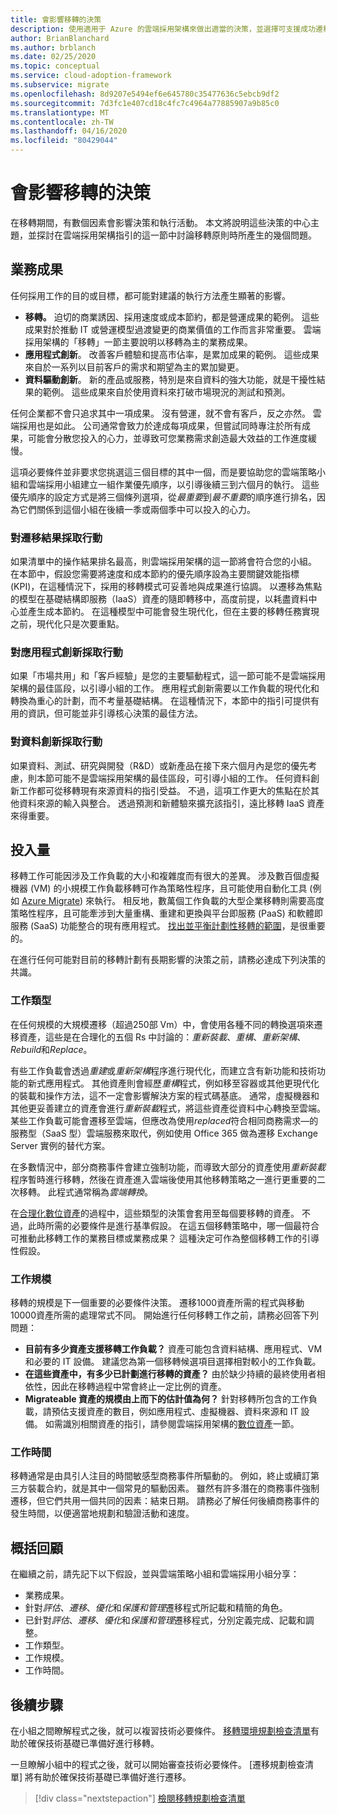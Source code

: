 ```yaml
---
title: 會影響移轉的決策
description: 使用適用于 Azure 的雲端採用架構來做出適當的決策，並選擇可支援成功遷移的執行活動。
author: BrianBlanchard
ms.author: brblanch
ms.date: 02/25/2020
ms.topic: conceptual
ms.service: cloud-adoption-framework
ms.subservice: migrate
ms.openlocfilehash: 8d9207e5494ef6e645780c35477636c5ebcb9df2
ms.sourcegitcommit: 7d3fc1e407cd18c4fc7c4964a77885907a9b85c0
ms.translationtype: MT
ms.contentlocale: zh-TW
ms.lasthandoff: 04/16/2020
ms.locfileid: "80429044"
---
```

<!-- cSpell:ignore migrateable -->

# <a name="decisions-that-affect-migration"></a>會影響移轉的決策

在移轉期間，有數個因素會影響決策和執行活動。 本文將說明這些決策的中心主題，並探討在雲端採用架構指引的這一節中討論移轉原則時所產生的幾個問題。

## <a name="business-outcomes"></a>業務成果

任何採用工作的目的或目標，都可能對建議的執行方法產生顯著的影響。

- **移轉。** 迫切的商業誘因、採用速度或成本節約，都是營運成果的範例。 這些成果對於推動 IT 或營運模型過渡變更的商業價值的工作而言非常重要。 雲端採用架構的「移轉」一節主要說明以移轉為主的業務成果。
- **應用程式創新**。 改善客戶體驗和提高市佔率，是累加成果的範例。 這些成果來自於一系列以目前客戶的需求和期望為主的累加變更。
- **資料驅動創新**。 新的產品或服務，特別是來自資料的強大功能，就是干擾性結果的範例。 這些成果來自於使用資料來打破市場現況的測試和預測。

任何企業都不會只追求其中一項成果。 沒有營運，就不會有客戶，反之亦然。 雲端採用也是如此。 公司通常會致力於達成每項成果，但嘗試同時專注於所有成果，可能會分散您投入的心力，並導致可您業務需求創造最大效益的工作進度緩慢。

這項必要條件並非要求您挑選這三個目標的其中一個，而是要協助您的雲端策略小組和雲端採用小組建立一組作業優先順序，以引導後續三到六個月的執行。 這些優先順序的設定方式是將三個條列選項，從*最重要*到*最不重要*的順序進行排名，因為它們關係到這個小組在後續一季或兩個季中可以投入的心力。

### <a name="act-on-migration-outcomes"></a>對遷移結果採取行動

如果清單中的操作結果排名最高，則雲端採用架構的這一節將會符合您的小組。 在本節中，假設您需要將速度和成本節約的優先順序設為主要關鍵效能指標 (KPI)，在這種情況下，採用的移轉模式可妥善地與成果進行協調。 以遷移為焦點的模型在基礎結構即服務（IaaS）資產的隨即轉移中，高度前提，以耗盡資料中心並產生成本節約。 在這種模型中可能會發生現代化，但在主要的移轉任務實現之前，現代化只是次要重點。

### <a name="act-on-application-innovations"></a>對應用程式創新採取行動

如果「市場共用」和「客戶經驗」是您的主要驅動程式，這一節可能不是雲端採用架構的最佳區段，以引導小組的工作。 應用程式創新需要以工作負載的現代化和轉換為重心的計劃，而不考量基礎結構。 在這種情況下，本節中的指引可提供有用的資訊，但可能並非引導核心決策的最佳方法。

### <a name="act-on-data-innovations"></a>對資料創新採取行動

如果資料、測試、研究與開發（R&D）或新產品在接下來六個月內是您的優先考慮，則本節可能不是雲端採用架構的最佳區段，可引導小組的工作。 任何資料創新工作都可從移轉現有來源資料的指引受益。 不過，這項工作更大的焦點在於其他資料來源的輸入與整合。 透過預測和新體驗來擴充該指引，遠比移轉 IaaS 資產來得重要。

## <a name="effort"></a>投入量

移轉工作可能因涉及工作負載的大小和複雜度而有很大的差異。 涉及數百個虛擬機器 (VM) 的小規模工作負載移轉可作為策略性程序，且可能使用自動化工具 (例如 [Azure Migrate](https://docs.microsoft.com/azure/migrate/migrate-overview)) 來執行。 相反地，數萬個工作負載的大型企業移轉則需要高度策略性程序，且可能牽涉到大量重構、重建和更換與平台即服務 (PaaS) 和軟體即服務 (SaaS) 功能整合的現有應用程式。 [找出並平衡計劃性移轉的範圍](../../../strategy/balance-the-portfolio.md)，是很重要的。

在進行任何可能對目前的移轉計劃有長期影響的決策之前，請務必達成下列決策的共識。

### <a name="effort-type"></a>工作類型

在任何規模的大規模遷移（超過250部 Vm）中，會使用各種不同的轉換選項來遷移資產，這些是在合理化的五個 Rs 中討論的：*重新裝載*、*重構*、*重新架構*、 *Rebuild*和*Replace*。

有些工作負載會透過*重建*或*重新架構*程序進行現代化，而建立含有新功能和技術功能的新式應用程式。 其他資產則會經歷*重構*程式，例如移至容器或其他更現代化的裝載和操作方法，這不一定會影響解決方案的程式碼基底。 通常，虛擬機器和其他更妥善建立的資產會進行*重新裝載*程式，將這些資產從資料中心轉換至雲端。 某些工作負載可能會遷移至雲端，但應改為使用*replaced*符合相同商務需求&mdash;的服務型（SaaS 型）雲端服務來取代，例如使用 Office 365 做為遷移 Exchange Server 實例的替代方案。

在多數情況中，部分商務事件會建立強制功能，而導致大部分的資產使用*重新裝載*程序暫時進行移轉，然後在資產進入雲端後使用其他移轉策略之一進行更重要的二次移轉。 此程式通常稱為*雲端轉換*。

在[合理化數位資產](../../../digital-estate/calculate.md)的過程中，這些類型的決策會套用至每個要移轉的資產。 不過，此時所需的必要條件是進行基準假設。 在這五個移轉策略中，哪一個最符合可推動此移轉工作的業務目標或業務成果？ 這種決定可作為整個移轉工作的引導性假設。

### <a name="effort-scale"></a>工作規模

移轉的規模是下一個重要的必要條件決策。 遷移1000資產所需的程式與移動10000資產所需的處理常式不同。 開始進行任何移轉工作之前，請務必回答下列問題：

- **目前有多少資產支援移轉工作負載？** 資產可能包含資料結構、應用程式、VM 和必要的 IT 設備。 建議您為第一個移轉候選項目選擇相對較小的工作負載。
- **在這些資產中，有多少已計劃進行移轉的資產？** 由於缺少持續的最終使用者相依性，因此在移轉過程中常會終止一定比例的資產。
- **Migrateable 資產的規模由上而下的估計值為何？** 針對移轉所包含的工作負載，請預估支援資產的數目，例如應用程式、虛擬機器、資料來源和 IT 設備。 如需識別相關資產的指引，請參閱雲端採用架構的[數位資產](../../../digital-estate/index.md)一節。

### <a name="effort-timing"></a>工作時間

移轉通常是由具引人注目的時間敏感型商務事件所驅動的。 例如，終止或續訂第三方裝載合約，就是其中一個常見的驅動因素。 雖然有許多潛在的商務事件強制遷移，但它們共用一個共同的因素：結束日期。 請務必了解任何後續商務事件的發生時間，以便適當地規劃和驗證活動和速度。

## <a name="recap"></a>概括回顧

在繼續之前，請先記下以下假設，並與雲端策略小組和雲端採用小組分享：

- 業務成果。
- 針對*評估*、*遷移*、*優化*和*保護和管理*遷移程式所記載和精簡的角色。
- 已針對*評估*、*遷移*、*優化*和*保護和管理*遷移程式，分別定義完成、記載和調整。
- 工作類型。
- 工作規模。
- 工作時間。

## <a name="next-steps"></a>後續步驟

在小組之間瞭解程式之後，就可以複習技術必要條件。 [移轉環境規劃檢查清單](./planning-checklist.md)有助於確保技術基礎已準備好進行移轉。

一旦瞭解小組中的程式之後，就可以開始審查技術必要條件。 [遷移規劃檢查清單] 將有助於確保技術基礎已準備好進行遷移。

> [!div class="nextstepaction"]
> [檢閱移轉規劃檢查清單](./planning-checklist.md)
